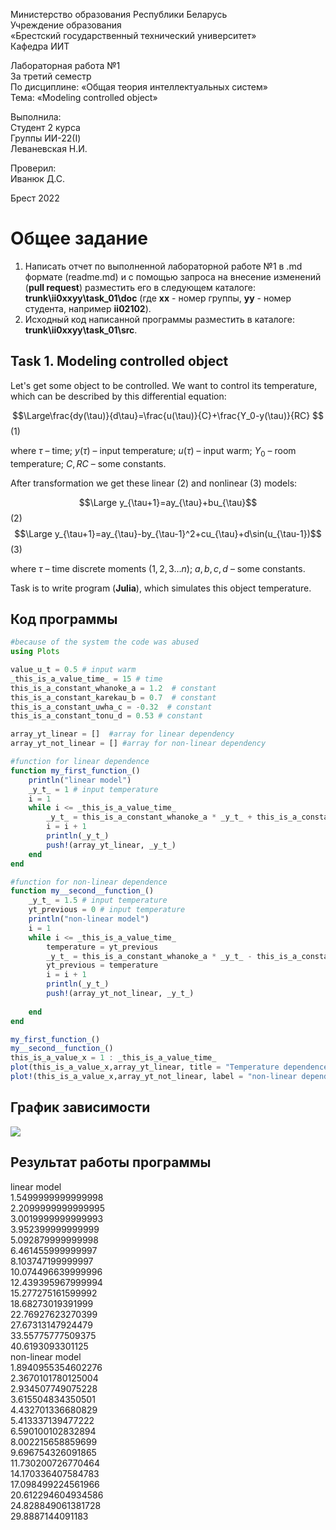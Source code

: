 Министерство образования Республики Беларусь <br/>
Учреждение образования <br/>
«Брестский государственный технический университет» <br/>
Кафедра ИИТ <br/>

Лабораторная работа №1 <br/>
За третий семестр <br/>
По дисциплине: «Общая теория интеллектуальных систем» <br/>
Тема: «Modeling controlled object» <br/>

Выполнила: <br/>
Студент 2 курса <br/>
Группы ИИ-22(I) <br/>
Леваневская Н.И. <br/>

Проверил: <br/>
Иванюк Д.С. <br/>

Брест 2022 <br/>

# Общее задание #
1. Написать отчет по выполненной лабораторной работе №1 в .md формате (readme.md) и с помощью запроса на внесение изменений (**pull request**) разместить его в следующем каталоге: **trunk\ii0xxyy\task_01\doc** (где **xx** - номер группы, **yy** - номер студента, например **ii02102**).
2. Исходный код написанной программы разместить в каталоге: **trunk\ii0xxyy\task_01\src**.

## Task 1. Modeling controlled object ##
Let's get some object to be controlled. We want to control its temperature, which can be described by this differential equation:

$$\Large\frac{dy(\tau)}{d\tau}=\frac{u(\tau)}{C}+\frac{Y_0-y(\tau)}{RC} $$ (1)

where $\tau$ – time; $y(\tau)$ – input temperature; $u(\tau)$ – input warm; $Y_0$ – room temperature; $C,RC$ – some constants.

After transformation we get these linear (2) and nonlinear (3) models:

$$\Large y_{\tau+1}=ay_{\tau}+bu_{\tau}$$ (2)
$$\Large y_{\tau+1}=ay_{\tau}-by_{\tau-1}^2+cu_{\tau}+d\sin(u_{\tau-1})$$ (3)

where $\tau$ – time discrete moments ($1,2,3{\dots}n$); $a,b,c,d$ – some constants.

Task is to write program (**Julia**), which simulates this object temperature.


## Код программы ##

``` julia
#because of the system the code was abused
using Plots

value_u_t = 0.5 # input warm
_this_is_a_value_time_ = 15 # time
this_is_a_constant_whanoke_a = 1.2  # constant
this_is_a_constant_karekau_b = 0.7  # constant
this_is_a_constant_uwha_c = -0.32  # constant
this_is_a_constant_tonu_d = 0.53 # constant

array_yt_linear = []  #array for linear dependency
array_yt_not_linear = [] #array for non-linear dependency

#function for linear dependence
function my_first_function_()
    println("linear model")
    _y_t_ = 1 # input temperature
    i = 1
    while i <= _this_is_a_value_time_
        _y_t_ = this_is_a_constant_whanoke_a * _y_t_ + this_is_a_constant_karekau_b * value_u_t
        i = i + 1
        println(_y_t_)
        push!(array_yt_linear, _y_t_)
    end
end

#function for non-linear dependence
function my__second__function_()
    _y_t_ = 1.5 # input temperature
    yt_previous = 0 # input temperature
    println("non-linear model")
    i = 1
    while i <= _this_is_a_value_time_
        temperature = yt_previous
        _y_t_ = this_is_a_constant_whanoke_a * _y_t_ - this_is_a_constant_karekau_b * yt_previous ^ 2 + this_is_a_constant_uwha_c * value_u_t + this_is_a_constant_tonu_d * sin(value_u_t)
        yt_previous = temperature
        i = i + 1
        println(_y_t_)
        push!(array_yt_not_linear, _y_t_)
         
    end
end

my_first_function_()
my__second__function_()
this_is_a_value_x = 1 : _this_is_a_value_time_
plot(this_is_a_value_x,array_yt_linear, title = "Temperature dependence",  label = "linear dependence",  lw = 3)
plot!(this_is_a_value_x,array_yt_not_linear, label = "non-linear dependence",  lw = 3)
```

## График зависимости ##
![](https://github.com/neonchikCallMe/OTIS-2022/blob/Lab1/trunk/ii02212/task_01/doc/photo_2022-10-27_20-59-24.jpg?raw=true) 
## Результат работы программы ##
linear model\
1.5499999999999998\
2.2099999999999995\
3.0019999999999993\
3.952399999999999\
5.092879999999998\
6.461455999999997\
8.103747199999997\
10.074496639999996\
12.439395967999994\
15.277275161599992\
18.68273019391999\
22.76927623270399\
27.67313147924479\
33.55775777509375\
40.6193093301125\
non-linear model\
1.8940955354602276\
2.3670101780125004\
2.934507749075228\
3.615504834350501\
4.432701336680829\
5.413337139477222\
6.590100102832894\
8.002215658859699\
9.696754326091865\
11.730200726770464\
14.170336407584783\
17.098499224561966\
20.612294604934586\
24.828849061381728\
29.8887144091183

